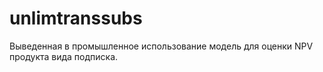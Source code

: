 # unlimtranssubs

Выведенная в промышленное использование модель для оценки NPV продукта вида подписка. 
